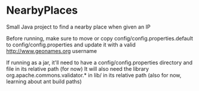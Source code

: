 # NearbyPlaces
Small Java project to find a nearby place when given an IP

Before running, make sure to move or copy config/config.properties.default to config/config.properties
and update it with a valid http://www.geonames.org username

If running as a jar, it'll need to have a config/config.properties directory and file in its relative path (for now)
It will also need the library org.apache.commons.validator.* in lib/ in its relative path (also for now, learning about ant build paths)
